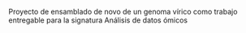 Proyecto de ensamblado de novo de un genoma vírico como trabajo entregable para la signatura Análisis de datos ómicos
